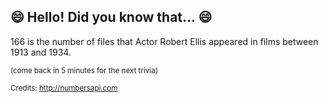 ## 😄 Hello! Did you know that... 😄
166 is the number of files that Actor Robert Ellis appeared in films between 1913 and 1934.

<sup>(come back in 5 minutes for the next trivia)</sup>


<sup>Credits: http://numbersapi.com</sup>
